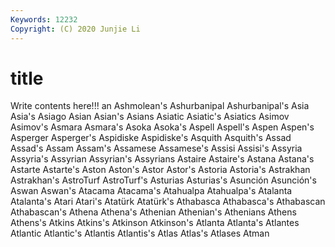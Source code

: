 ```yaml
---
Keywords: 12232
Copyright: (C) 2020 Junjie Li
---
```


# title

Write contents here!!!
an 
Ashmolean's 
Ashurbanipal 
Ashurbanipal's 
Asia 
Asia's 
Asiago 
Asian 
Asian's 
Asians
Asiatic 
Asiatic's 
Asiatics 
Asimov 
Asimov's 
Asmara 
Asmara's 
Asoka 
Asoka's 
Aspell
Aspell's 
Aspen 
Aspen's 
Asperger 
Asperger's 
Aspidiske 
Aspidiske's 
Asquith 
Asquith's 
Assad
Assad's 
Assam 
Assam's 
Assamese 
Assamese's 
Assisi 
Assisi's 
Assyria 
Assyria's 
Assyrian
Assyrian's 
Assyrians 
Astaire 
Astaire's 
Astana 
Astana's 
Astarte 
Astarte's 
Aston 
Aston's
Astor 
Astor's 
Astoria 
Astoria's 
Astrakhan 
Astrakhan's 
AstroTurf 
AstroTurf's 
Asturias 
Asturias's
Asunción 
Asunción's 
Aswan 
Aswan's 
Atacama 
Atacama's 
Atahualpa 
Atahualpa's 
Atalanta 
Atalanta's
Atari 
Atari's 
Atatürk 
Atatürk's 
Athabasca 
Athabasca's 
Athabascan 
Athabascan's 
Athena 
Athena's
Athenian 
Athenian's 
Athenians 
Athens 
Athens's 
Atkins 
Atkins's 
Atkinson 
Atkinson's 
Atlanta
Atlanta's 
Atlantes 
Atlantic 
Atlantic's 
Atlantis 
Atlantis's 
Atlas 
Atlas's 
Atlases 
Atman
